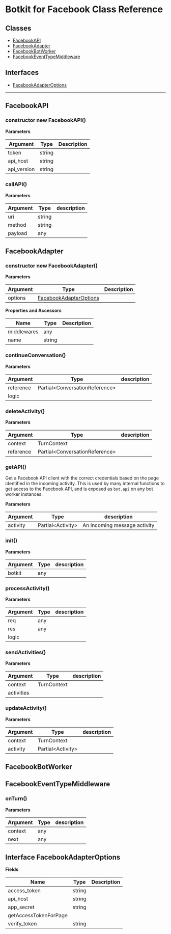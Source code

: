 # Botkit for Facebook Class Reference

## Classes


* <a href="#FacebookAPI">FacebookAPI</a>
* <a href="#FacebookAdapter">FacebookAdapter</a>
* <a href="#FacebookBotWorker">FacebookBotWorker</a>
* <a href="#FacebookEventTypeMiddleware">FacebookEventTypeMiddleware</a>

## Interfaces

* <a href="#FacebookAdapterOptions">FacebookAdapterOptions</a>

---

<a name="FacebookAPI"></a>
## FacebookAPI

### constructor new FacebookAPI()


**Parameters**

| Argument | Type | Description
|--- |--- |---
| token | string | 
| api_host | string | 
| api_version | string | 


<a name="callAPI"></a>
### callAPI()


**Parameters**

| Argument | Type | description
|--- |--- |---
| uri| string | 
| method| string | 
| payload| any | 




<a name="FacebookAdapter"></a>
## FacebookAdapter

### constructor new FacebookAdapter()


**Parameters**

| Argument | Type | Description
|--- |--- |---
| options | [FacebookAdapterOptions](#FacebookAdapterOptions) | 

**Properties and Accessors**

| Name | Type | Description
|--- |--- |---
| middlewares | any | 
| name | string | 

<a name="continueConversation"></a>
### continueConversation()


**Parameters**

| Argument | Type | description
|--- |--- |---
| reference| Partial&lt;ConversationReference&gt; | 
| logic|  | 



<a name="deleteActivity"></a>
### deleteActivity()


**Parameters**

| Argument | Type | description
|--- |--- |---
| context| TurnContext | 
| reference| Partial&lt;ConversationReference&gt; | 



<a name="getAPI"></a>
### getAPI()
Get a Facebook API client with the correct credentials based on the page identified in the incoming activity.
This is used by many internal functions to get access to the Facebook API, and is exposed as `bot.api` on any bot worker instances.

**Parameters**

| Argument | Type | description
|--- |--- |---
| activity| Partial&lt;Activity&gt; | An incoming message activity<br/>



<a name="init"></a>
### init()


**Parameters**

| Argument | Type | description
|--- |--- |---
| botkit| any | 



<a name="processActivity"></a>
### processActivity()


**Parameters**

| Argument | Type | description
|--- |--- |---
| req| any | 
| res| any | 
| logic|  | 



<a name="sendActivities"></a>
### sendActivities()


**Parameters**

| Argument | Type | description
|--- |--- |---
| context| TurnContext | 
| activities|  | 



<a name="updateActivity"></a>
### updateActivity()


**Parameters**

| Argument | Type | description
|--- |--- |---
| context| TurnContext | 
| activity| Partial&lt;Activity&gt; | 




<a name="FacebookBotWorker"></a>
## FacebookBotWorker




<a name="FacebookEventTypeMiddleware"></a>
## FacebookEventTypeMiddleware



<a name="onTurn"></a>
### onTurn()


**Parameters**

| Argument | Type | description
|--- |--- |---
| context| any | 
| next| any | 






<a name="FacebookAdapterOptions"></a>
## Interface FacebookAdapterOptions


**Fields**

| Name | Type | Description
|--- |--- |---
| access_token | string | 
| api_host | string | 
| app_secret | string | 
| getAccessTokenForPage |  | 
| verify_token | string | 
